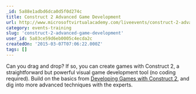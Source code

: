 ```yaml
---
_id: 5a88e1adbd6dca0d5f0d274c
title: Construct 2 Advanced Game Development
url: http://www.microsoftvirtualacademy.com/liveevents/construct-2-advanced-game-development
category: events-training
slug: 'construct-2-advanced-game-development'
user_id: 5a83ce59d6eb0005c4ecda2c
createdOn: '2015-03-07T07:06:22.000Z'
tags: []
---
```


Can you drag and drop? If so, you can create games with Construct 2, a straightforward but powerful visual game development tool (no coding required). Build on the basics from <a href="http://www.microsoftvirtualacademy.com/training-courses/developing-games-with-construct-2">Developing Games with Construct 2</a>, and dig into more advanced techniques with the experts.
